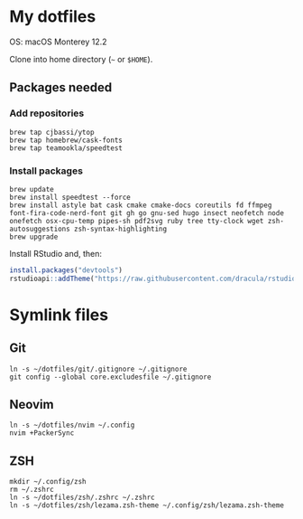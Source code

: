 # My dotfiles

OS: macOS Monterey 12.2

Clone into home directory (`~` or `$HOME`).

## Packages needed

### Add repositories

```shell
brew tap cjbassi/ytop
brew tap homebrew/cask-fonts
brew tap teamookla/speedtest
```

### Install packages

```shell
brew update
brew install speedtest --force
brew install astyle bat cask cmake cmake-docs coreutils fd ffmpeg font-fira-code-nerd-font git gh go gnu-sed hugo insect neofetch node onefetch osx-cpu-temp pipes-sh pdf2svg ruby tree tty-clock wget zsh-autosuggestions zsh-syntax-highlighting
brew upgrade
```


Install RStudio and, then:

```R
install.packages("devtools")
rstudioapi::addTheme("https://raw.githubusercontent.com/dracula/rstudio/master/dracula.rstheme", apply = TRUE, force = TRUE)
```

# Symlink files

## Git

```shell
ln -s ~/dotfiles/git/.gitignore ~/.gitignore
git config --global core.excludesfile ~/.gitignore
```

## Neovim

```shell
ln -s ~/dotfiles/nvim ~/.config
nvim +PackerSync

```

## ZSH

```shell
mkdir ~/.config/zsh
rm ~/.zshrc
ln -s ~/dotfiles/zsh/.zshrc ~/.zshrc
ln -s ~/dotfiles/zsh/lezama.zsh-theme ~/.config/zsh/lezama.zsh-theme
```
